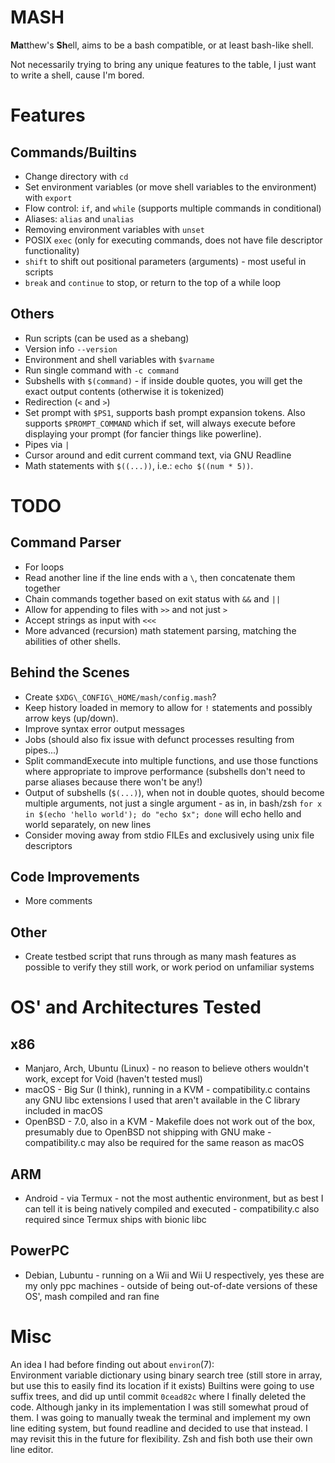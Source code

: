 # MASH
**Ma**tthew's **Sh**ell, aims to be a bash compatible, or at least bash-like shell.

Not necessarily trying to bring any unique features to the table, I just want to write a shell, cause I'm bored.

# Features

## Commands/Builtins
- Change directory with `cd`
- Set environment variables (or move shell variables to the environment) with `export`
- Flow control: `if`, and `while` (supports multiple commands in conditional)
- Aliases: `alias` and `unalias`
- Removing environment variables with `unset`
- POSIX `exec` (only for executing commands, does not have file descriptor functionality)
- `shift` to shift out positional parameters (arguments) - most useful in scripts
- `break` and `continue` to stop, or return to the top of a while loop

## Others
- Run scripts (can be used as a shebang)
- Version info `--version`
- Environment and shell variables with `$varname`
- Run single command with `-c command`
- Subshells with `$(command)` - if inside double quotes, you will get the exact output contents (otherwise it is tokenized)
- Redirection (`<` and `>`)
- Set prompt with `$PS1`, supports bash prompt expansion tokens. Also supports `$PROMPT_COMMAND` which if set, will always execute before displaying your prompt (for fancier things like powerline).
- Pipes via `|`
- Cursor around and edit current command text, via GNU Readline
- Math statements with `$((...))`, i.e.: `echo $((num * 5))`.

# TODO

## Command Parser

- For loops
- Read another line if the line ends with a `\`, then concatenate them together
- Chain commands together based on exit status with `&&` and `||`
- Allow for appending to files with `>>` and not just `>`
- Accept strings as input with `<<<`
- More advanced (recursion) math statement parsing, matching the abilities of other shells.

## Behind the Scenes

- Create `$XDG\_CONFIG\_HOME/mash/config.mash`?
- Keep history loaded in memory to allow for `!` statements and possibly arrow keys (up/down).
- Improve syntax error output messages
- Jobs (should also fix issue with defunct processes resulting from pipes...)
- Split commandExecute into multiple functions, and use those functions where appropriate to improve performance (subshells don't need to parse aliases because there won't be any!)
- Output of subshells (`$(...)`), when not in double quotes, should become multiple arguments, not just a single argument - as in, in bash/zsh `for x in $(echo 'hello world'); do "echo $x"; done` will echo hello and world separately, on new lines
- Consider moving away from stdio FILEs and exclusively using unix file descriptors

## Code Improvements

- More comments

## Other
- Create testbed script that runs through as many mash features as possible to verify they still work, or work period on unfamiliar systems

# OS' and Architectures Tested

## x86
- Manjaro, Arch, Ubuntu (Linux) - no reason to believe others wouldn't work, except for Void (haven't tested musl)
- macOS - Big Sur (I think), running in a KVM - compatibility.c contains any GNU libc extensions I used that aren't available in the C library included in macOS
- OpenBSD - 7.0, also in a KVM - Makefile does not work out of the box, presumably due to OpenBSD not shipping with GNU make - compatibility.c may also be required for the same reason as macOS

## ARM
- Android - via Termux - not the most authentic environment, but as best I can tell it is being natively compiled and executed - compatibility.c also required since Termux ships with bionic libc

## PowerPC
- Debian, Lubuntu - running on a Wii and Wii U respectively, yes these are my only ppc machines - outside of being out-of-date versions of these OS', mash compiled and ran fine

# Misc
An idea I had before finding out about `environ`(7):  
Environment variable dictionary using binary search tree (still store in array, but use this to easily find its location if it exists)
Builtins were going to use suffix trees, and did up until commit `0cead82c` where I finally deleted the code. Although janky in its implementation I was still somewhat proud of them.
I was going to manually tweak the terminal and implement my own line editing system, but found readline and decided to use that instead. I may revisit this in the future for flexibility. Zsh and fish both use their own line editor.
